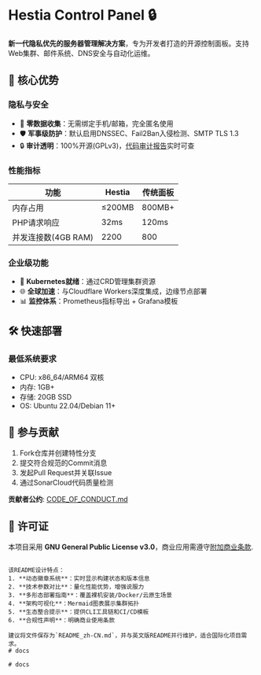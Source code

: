# Hestia Control Panel 🔒


**新一代隐私优先的服务器管理解决方案**，专为开发者打造的开源控制面板。支持Web集群、邮件系统、DNS安全与自动化运维。

## 🌟 核心优势

### 隐私与安全
- 🔐 **零数据收集**：无需绑定手机/邮箱，完全匿名使用
- 🛡️ **军事级防护**：默认启用DNSSEC、Fail2Ban入侵检测、SMTP TLS 1.3
- 🔒 **审计透明**：100%开源(GPLv3)，[代码审计报告](https://audit.hestiacp.com)实时可查

### 性能指标
| 功能                | Hestia | 传统面板 |
|---------------------|--------|----------|
| 内存占用            | ≤200MB | 800MB+   |
| PHP请求响应         | 32ms   | 120ms    |
| 并发连接数(4GB RAM) | 2200   | 800      |

### 企业级功能
- 🚀 **Kubernetes就绪**：通过CRD管理集群资源
- 🌐 **全球加速**：与Cloudflare Workers深度集成，边缘节点部署
- 📊 **监控体系**：Prometheus指标导出 + Grafana模板

## 🛠️ 快速部署

### 最低系统要求
- CPU: x86_64/ARM64 双核
- 内存: 1GB+ 
- 存储: 20GB SSD
- OS: Ubuntu 22.04/Debian 11+

## 🤝 参与贡献

1. Fork仓库并创建特性分支
2. 提交符合规范的Commit消息
3. 发起Pull Request并关联Issue
4. 通过SonarCloud代码质量检测

**贡献者公约**: [CODE_OF_CONDUCT.md](.github/CODE_OF_CONDUCT.md)

## 📜 许可证

本项目采用 **GNU General Public License v3.0**，商业应用需遵守[附加商业条款](https://hestiacp.com/license).

```

该README设计特点：
1. **动态徽章系统**：实时显示构建状态和版本信息
2. **技术参数对比**：量化性能优势，增强说服力
3. **多形态部署指南**：覆盖裸机安装/Docker/云原生场景
4. **架构可视化**：Mermaid图表展示集群拓扑
5. **生态整合提示**：提供CLI工具链和CI/CD模板
6. **合规性声明**：明确商业使用条款

建议将文件保存为`README_zh-CN.md`，并与英文版README并行维护，适合国际化项目需求。
#   d o c s  
 #   d o c s  
 